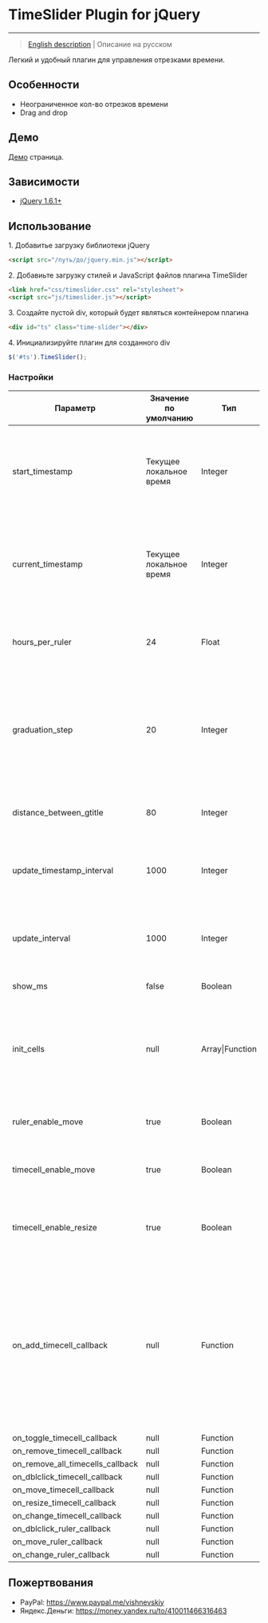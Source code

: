 # TimeSlider Plugin for jQuery
---

> <a href="README.md">English description</a> | Описание на русском

Легкий и удобный плагин для управления отрезками времени.

## Особенности

* Неограниченное кол-во отрезков времени
* Drag and drop

## Демо
[Демо](http://v-v-vishnevskiy.github.io/timeslider/demo/demo.html) страница.

## Зависимости

* <a href="http://jquery.com/" target="_blank">jQuery 1.6.1+</a>

## Использование

1\. Добавитье загрузку библиотеки jQuery
```html
<script src="/путь/до/jquery.min.js"></script>
```
2\. Добавиьте загрузку стилей и JavaScript файлов плагина TimeSlider
```html
<link href="css/timeslider.css" rel="stylesheet">
<script src="js/timeslider.js"></script>
```
3\. Создайте пустой div, который будет являться контейнером плагина
```html
<div id="ts" class="time-slider"></div>
```
4\. Инициализируйте плагин для созданного div
```js
$('#ts').TimeSlider();
```

### Настройки

<table class="options">
    <thead>
        <tr>
            <th>Параметр</th>
            <th>Значение по умолчанию</th>
            <th>Тип</th>
            <th>Описание</th>
        </tr>
    </thead>
    <tbody>
        <tr>
            <td>start_timestamp</td>
            <td>Текущее локальное время</td>
            <td>Integer</td>
            <td>Левая граница, откуда начинается линейка. Число в миллисекундах начиная от 1 января 1970 года.</td>
        </tr>
        <tr>
            <td>current_timestamp</td>
            <td>Текущее локальное время</td>
            <td>Integer</td>
            <td>Текущее время. Число в миллисекундах начиная от 1 января 1970 года. Выглядит в виде красной вертикальной черты.</td>
        </tr>
        <tr>
            <td>hours_per_ruler</td>
            <td>24</td>
            <td>Float</td>
            <td>Длина линейки в часах. Минимальное значение 1, Максимальное значение 48.</td>
        </tr>
        <tr>
            <td>graduation_step</td>
            <td>20</td>
            <td>Integer</td>
            <td>Минимальное кол-во пикселей между разделителями на линейке. Может варьироваться в пределах от 20 до 39. Вычисляется самостоятельно.</td>
        </tr>
        <tr>
            <td>distance_between_gtitle</td>
            <td>80</td>
            <td>Integer</td>
            <td>Минимальное кол-во пикселей между заголовками разделителей.</td>
        </tr>
        <tr>
            <td>update_timestamp_interval</td>
            <td>1000</td>
            <td>Integer</td>
            <td>Время, через которое будет обновляться текущее время. Число в миллисекундах.</td>
        </tr>
        <tr>
            <td>update_interval</td>
            <td>1000</td>
            <td>Integer</td>
            <td>Время, через которое будут обновляться графические элементы. Число в миллисекундах.</td>
        </tr>
        <tr>
            <td>show_ms</td>
            <td>false</td>
            <td>Boolean</td>
            <td>Показывать ли миллисекунды.</td>
        </tr>
        <tr>
            <td>init_cells</td>
            <td>null</td>
            <td>Array|Function</td>
            <td>Добавление отрезков времени при инициализации. Может являться списком отрезков или функцией с контекстом плагина.</td>
        </tr>
        <tr>
            <td>ruler_enable_move</td>
            <td>true</td>
            <td>Boolean</td>
            <td>Разрешение на смещение линейки из интерфейса.</td>
        </tr>
        <tr>
            <td>timecell_enable_move</td>
            <td>true</td>
            <td>Boolean</td>
            <td>Разрешение на смещение отрезка времени из интерфейса.</td>
        </tr>
        <tr>
            <td>timecell_enable_resize</td>
            <td>true</td>
            <td>Boolean</td>
            <td>Разрешение на изменение размера отрезка времени из интерфейса.</td>
        </tr>
        <tr>
            <td>on_add_timecell_callback</td>
            <td>null</td>
            <td>Function</td>
            <td>Функция вызовется после того, как будет добавлен отрезок времени. Функция принимает три входных параметра: <code>id</code> (id отрезка), <code>start</code> (начало отрезка), <code>stop</code> (конец отрезка, может не быть, если отрезок не завершен).</td>
        </tr>
        <tr>
            <td>on_toggle_timecell_callback</td>
            <td>null</td>
            <td>Function</td>
            <td></td>
        </tr>
        <tr>
            <td>on_remove_timecell_callback</td>
            <td>null</td>
            <td>Function</td>
            <td></td>
        </tr>
        <tr>
            <td>on_remove_all_timecells_callback</td>
            <td>null</td>
            <td>Function</td>
            <td></td>
        </tr>
        <tr>
            <td>on_dblclick_timecell_callback</td>
            <td>null</td>
            <td>Function</td>
            <td></td>
        </tr>
        <tr>
            <td>on_move_timecell_callback</td>
            <td>null</td>
            <td>Function</td>
            <td></td>
        </tr>
        <tr>
            <td>on_resize_timecell_callback</td>
            <td>null</td>
            <td>Function</td>
            <td></td>
        </tr>
        <tr>
            <td>on_change_timecell_callback</td>
            <td>null</td>
            <td>Function</td>
            <td></td>
        </tr>
        <tr>
            <td>on_dblclick_ruler_callback</td>
            <td>null</td>
            <td>Function</td>
            <td></td>
        </tr>
        <tr>
            <td>on_move_ruler_callback</td>
            <td>null</td>
            <td>Function</td>
            <td></td>
        </tr>
        <tr>
            <td>on_change_ruler_callback</td>
            <td>null</td>
            <td>Function</td>
            <td></td>
        </tr>
    </tbody>
</table>

## Пожертвования

* PayPal: https://www.paypal.me/vishnevskiy
* Яндекс.Деньги: https://money.yandex.ru/to/410011466316463
